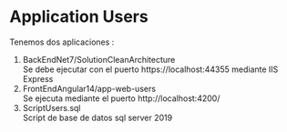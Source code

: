 # Application Users
Tenemos dos aplicaciones :
 1. BackEndNet7/SolutionCleanArchitecture        
     Se debe ejecutar con el puerto https://localhost:44355 mediante IIS Express
 2. FrontEndAngular14/app-web-users         
     Se ejecuta mediante el puerto http://localhost:4200/
 3. ScriptUsers.sql         
     Script de base de datos sql server 2019
